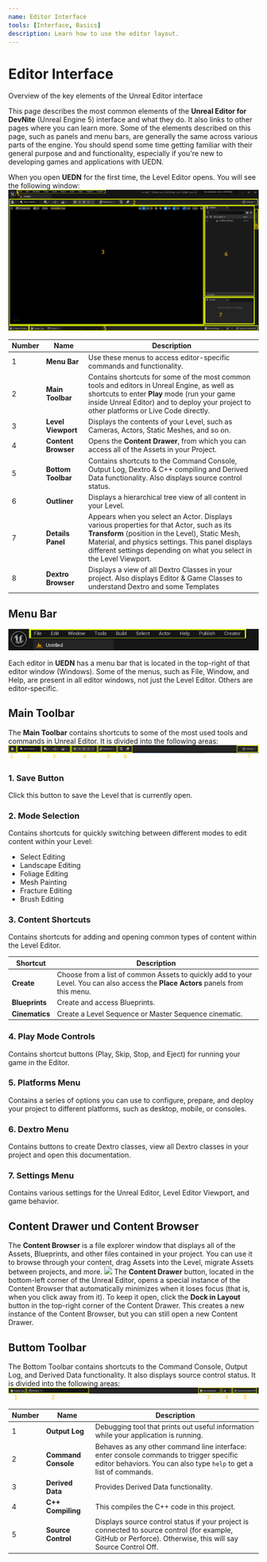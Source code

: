 ```yaml
---
name: Editor Interface
tools: [Interface, Basics]
description: Learn how to use the editor layout.
---
```

<style>
  body {
    background-image: url('https://slutares.sirv.com/img/website/unreal-editor-bg.png');
    background-repeat: no-repeat;
    background-attachment: fixed;
    -webkit-tap-highlight-color: red;
}

  ::selection {
    -webkit-tap-highlight-color: red;
    -webkit-appearance: none;
    background-color: rgba(255, 0, 0, 0.85) !important;
  }
</style>

# Editor Interface
Overview of the key elements of the Unreal Editor interface




This page describes the most common elements of the **Unreal Editor for DevNite** (Unreal Engine 5) interface and what they do. It also links to other pages where you can learn more. Some of the elements described on this page, such as panels and menu bars, are generally the same across various parts of the engine. You should spend some time getting familiar with their general purpose and and functionality, especially if you're new to developing games and applications with UEDN.


When you open **UEDN** for the first time, the Level Editor opens. You will see the following window:
![Default Unreal Editor interface in UEDN.](https://github.com/DevniteCreative/Rhinestone/blob/main/assets/TheInterface.png?raw=true)


| Number  | Name | Description |
| ------------- | ------------- | ------------- |
| 1  | **Menu Bar**  | Use these menus to access editor-specific commands and functionality.  |
| 2  | **Main Toolbar**  | Contains shortcuts for some of the most common tools and editors in Unreal Engine, as well as shortcuts to enter **Play** mode (run your game inside Unreal Editor) and to deploy your project to other platforms or Live Code directly.  |
| 3  | **Level Viewport**  | Displays the contents of your Level, such as Cameras, Actors, Static Meshes, and so on.  |
| 4  | **Content Browser**  | Opens the **Content Drawer**, from which you can access all of the Assets in your Project.  |
| 5  | **Bottom Toolbar**  | Contains shortcuts to the Command Console, Output Log, Dextro & C++ compiling and Derived Data functionality. Also displays source control status.  |
| 6  | **Outliner**  | Displays a hierarchical tree view of all content in your Level.  |
| 7  | **Details Panel**  | Appears when you select an Actor. Displays various properties for that Actor, such as its **Transform** (position in the Level), Static Mesh, Material, and physics settings. This panel displays different settings depending on what you select in the Level Viewport.  |
| 8  | **Dextro Browser**  | Displays a view of all Dextro Classes in your project. Also displays Editor & Game Classes to understand Dextro and some Templates  |

## Menu Bar
![](https://github.com/DevniteCreative/Rhinestone/blob/main/assets/MenuBar.png?raw=true)

Each editor in **UEDN** has a menu bar that is located in the top-right of that editor window (Windows). Some of the menus, such as File, Window, and Help, are present in all editor windows, not just the Level Editor. Others are editor-specific.

## Main Toolbar
The **Main Toolbar** contains shortcuts to some of the most used tools and commands in Unreal Editor. It is divided into the following areas:
![](https://github.com/DevniteCreative/Rhinestone/blob/main/assets/MainToolBar.png?raw=true)

### 1. Save Button
Click this button to save the Level that is currently open.

### 2. Mode Selection
Contains shortcuts for quickly switching between different modes to edit content within your Level:

* Select Editing
* Landscape Editing
* Foliage Editing
* Mesh Painting
* Fracture Editing
* Brush Editing

### 3. Content Shortcuts
Contains shortcuts for adding and opening common types of content within the Level Editor.

| Shortcut | Description |
| -------- | ----------- |
| **Create** | Choose from a list of common Assets to quickly add to your Level. You can also access the **Place Actors** panels from this menu. |
| **Blueprints** | Create and access Blueprints. |
| **Cinematics** | Create a Level Sequence or Master Sequence cinematic. |

### 4. Play Mode Controls
Contains shortcut buttons (Play, Skip, Stop, and Eject) for running your game in the Editor.

### 5. Platforms Menu
Contains a series of options you can use to configure, prepare, and deploy your project to different platforms, such as desktop, mobile, or consoles.

### 6. Dextro Menu
Contains buttons to create Dextro classes, view all Dextro classes in your project and open this documentation.

### 7. Settings Menu
Contains various settings for the Unreal Editor, Level Editor Viewport, and game behavior.

## Content Drawer und Content Browser
The **Content Browser** is a file explorer window that displays all of the Assets, Blueprints, and other files contained in your project. You can use it to browse through your content, drag Assets into the Level, migrate Assets between projects, and more.
![](https://docs.unrealengine.com/5.2/Images/understanding-the-basics/foundational-knowledge/unreal-editor-interface/ue5_1-content-browser.webp)
The **Content Drawer** button, located in the bottom-left corner of the Unreal Editor, opens a special instance of the Content Browser that automatically minimizes when it loses focus (that is, when you click away from it). To keep it open, click the **Dock in Layout** button in the top-right corner of the Content Drawer. This creates a new instance of the Content Browser, but you can still open a new Content Drawer.

## Buttom Toolbar
The Bottom Toolbar contains shortcuts to the Command Console, Output Log, and Derived Data functionality. It also displays source control status. It is divided into the following areas:
![](https://github.com/DevniteCreative/Rhinestone/blob/main/assets/BottomToolbar.png?raw=true)

| Number  | Name | Description |
| ------------- | ------------- | ------------- |
| 1  | **Output Log**  | Debugging tool that prints out useful information while your application is running.  |
| 2  | **Command Console**  | Behaves as any other command line interface: enter console commands to trigger specific editor behaviors. You can also type `help` to get a list of commands.  |
| 3  | **Derived Data**  | Provides Derived Data functionality. |
| 4  | **C++ Compiling**  | This compiles the C++ code in this project.  |
| 5  | **Source Control**  | Displays source control status if your project is connected to source control (for example, GitHub or Perforce). Otherwise, this will say Source Control Off.  |
